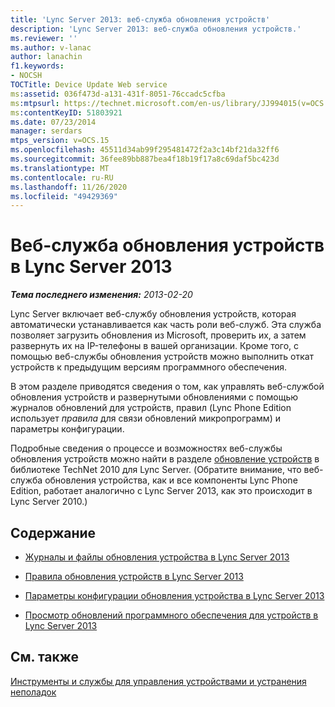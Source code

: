 ```yaml
---
title: 'Lync Server 2013: веб-служба обновления устройств'
description: 'Lync Server 2013: веб-служба обновления устройств.'
ms.reviewer: ''
ms.author: v-lanac
author: lanachin
f1.keywords:
- NOCSH
TOCTitle: Device Update Web service
ms:assetid: 036f473d-a131-431f-8051-76ccadc5cfba
ms:mtpsurl: https://technet.microsoft.com/en-us/library/JJ994015(v=OCS.15)
ms:contentKeyID: 51803921
ms.date: 07/23/2014
manager: serdars
mtps_version: v=OCS.15
ms.openlocfilehash: 45511d34ab99f295481472f2a3c14bf21da32ff6
ms.sourcegitcommit: 36fee89bb887bea4f18b19f17a8c69daf5bc423d
ms.translationtype: MT
ms.contentlocale: ru-RU
ms.lasthandoff: 11/26/2020
ms.locfileid: "49429369"
---
```

# <a name="device-update-web-service-in-lync-server-2013"></a>Веб-служба обновления устройств в Lync Server 2013

<div data-xmlns="http://www.w3.org/1999/xhtml">

<div class="topic" data-xmlns="http://www.w3.org/1999/xhtml" data-msxsl="urn:schemas-microsoft-com:xslt" data-cs="https://msdn.microsoft.com/">

<div data-asp="https://msdn2.microsoft.com/asp">



</div>

<div id="mainSection">

<div id="mainBody">

<span> </span>

_**Тема последнего изменения:** 2013-02-20_

Lync Server включает веб-службу обновления устройств, которая автоматически устанавливается как часть роли веб-служб. Эта служба позволяет загрузить обновления из Microsoft, проверить их, а затем развернуть их на IP-телефоны в вашей организации. Кроме того, с помощью веб-службы обновления устройств можно выполнить откат устройств к предыдущим версиям программного обеспечения.

В этом разделе приводятся сведения о том, как управлять веб-службой обновления устройств и развернутыми обновлениями с помощью журналов обновлений для устройств, правил (Lync Phone Edition использует *правила* для связи обновлений микропрограмм) и параметры конфигурации.

Подробные сведения о процессе и возможностях веб-службы обновления устройств можно найти в разделе [обновление устройств](https://technet.microsoft.com/library/gg412864\(v=ocs.14\).aspx) в библиотеке TechNet 2010 для Lync Server. (Обратите внимание, что веб-служба обновления устройства, как и все компоненты Lync Phone Edition, работает аналогично с Lync Server 2013, как это происходит в Lync Server 2010.)

<div>

## <a name="in-this-section"></a>Содержание

  - [Журналы и файлы обновления устройства в Lync Server 2013](lync-server-2013-device-update-logs-and-files.md)

  - [Правила обновления устройств в Lync Server 2013](lync-server-2013-device-update-rules.md)

  - [Параметры конфигурации обновления устройства в Lync Server 2013](lync-server-2013-device-update-configuration-settings.md)

  - [Просмотр обновлений программного обеспечения для устройств в Lync Server 2013](lync-server-2013-view-software-updates-for-devices-in-your-organization.md)

</div>

<div>

## <a name="see-also"></a>См. также


[Инструменты и службы для управления устройствами и устранения неполадок](https://technet.microsoft.com/library/gg425800\(v=ocs.14\).aspx)  
  

</div>

</div>

<span> </span>

</div>

</div>

</div>

